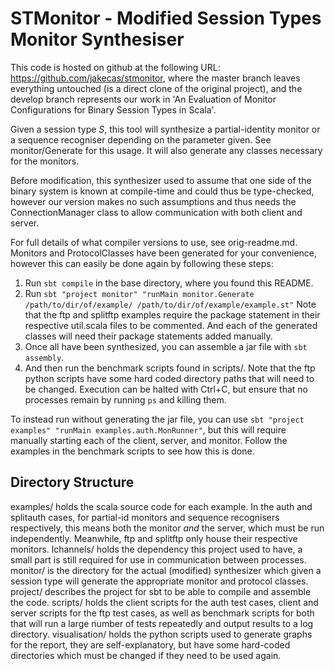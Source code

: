 # STMonitor - Modified Session Types Monitor Synthesiser

This code is hosted on github at the following URL: https://github.com/jakecas/stmonitor, where the master branch leaves everything untouched (is a direct clone of the original project), and the develop branch represents our work in 'An Evaluation of Monitor Configurations for Binary Session Types in Scala'.

Given a session type _S_, this tool will synthesize a partial-identity monitor or a sequence recogniser depending on the parameter given. 
See monitor/Generate for this usage. It will also generate any classes necessary for the monitors.

Before modification, this synthesizer used to assume that one side of the binary system is known at compile-time and could thus be type-checked,
however our version makes no such assumptions and thus needs the ConnectionManager class to allow communication with both client and server.

For full details of what compiler versions to use, see orig-readme.md.
Monitors and ProtocolClasses have been generated for your convenience, however this can easily be done again by following these steps:

1. Run `sbt compile` in the base directory, where you found this README.
2. Run `sbt "project monitor" "runMain monitor.Generate /path/to/dir/of/example/ /path/to/dir/of/example/example.st"`
    Note that the ftp and splitftp examples require the package statement in their respective util.scala files to be commented. 
    And each of the generated classes will need their package statements added manually.
3. Once all have been synthesized, you can assemble a jar file with `sbt assembly`.
4. And then run the benchmark scripts found in scripts/. 
    Note that the ftp python scripts have some hard coded directory paths that will need to be changed. 
    Execution can be halted with Ctrl+C, but ensure that no processes remain by running `ps` and killing them.

To instead run without generating the jar file, you can use `sbt "project examples" "runMain examples.auth.MonRunner"`,
but this will require manually starting each of the client, server, and monitor. Follow the examples in the benchmark scripts to see how this is done.

## Directory Structure

examples/ holds the scala source code for each example. In the auth and splitauth cases, for partial-id monitors and sequence recognisers respectively,
	this means both the monitor *and* the server, which must be run independently. Meanwhile, ftp and splitftp only house their respective monitors.
lchannels/ holds the dependency this project used to have, a small part is still required for use in communication between processes.
monitor/ is the directory for the actual (modified) synthesizer which given a session type will generate the appropriate monitor and protocol classes.
project/ describes the project for sbt to be able to compile and assemble the code.
scripts/ holds the client scripts for the auth test cases, client and server scripts for the ftp test cases, 
	as well as benchmark scripts for both that will run a large number of tests repeatedly and output results to a log directory.
visualisation/ holds the python scripts used to generate graphs for the report, they are self-explanatory, but have some hard-coded directories which must be changed if they need to be used again.